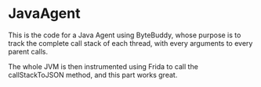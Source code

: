# JavaAgent
This is the code for a Java Agent using ByteBuddy, whose purpose is to track the complete call stack of each thread, with every arguments to every parent calls.

The whole JVM is then instrumented using Frida to call the callStackToJSON method, and this part works great.
